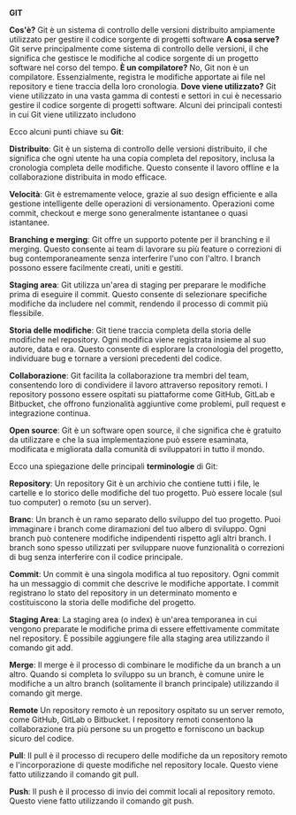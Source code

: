 **GIT**

**Cos'è?** Git è un sistema di controllo delle versioni distribuito ampiamente utilizzato per gestire il codice sorgente di progetti software
**A cosa serve?** Git serve principalmente come sistema di controllo delle versioni, il che significa che gestisce le modifiche al codice sorgente di un progetto software nel corso del tempo.
**È un compilatore?** No, Git non è un compilatore. Essenzialmente, registra le modifiche apportate ai file nel repository e tiene traccia della loro cronologia.
**Dove viene utilizzato?** Git viene utilizzato in una vasta gamma di contesti e settori in cui è necessario gestire il codice sorgente di progetti software. Alcuni dei principali contesti in cui Git viene utilizzato includono

Ecco alcuni punti chiave su **Git**:

**Distribuito**: Git è un sistema di controllo delle versioni distribuito, il che significa che ogni utente ha una copia completa del repository, inclusa la cronologia completa delle modifiche. Questo consente il lavoro offline e la collaborazione distribuita in modo efficace.

**Velocità**: Git è estremamente veloce, grazie al suo design efficiente e alla gestione intelligente delle operazioni di versionamento. Operazioni come commit, checkout e merge sono generalmente istantanee o quasi istantanee.

**Branching e merging**: Git offre un supporto potente per il branching e il merging. Questo consente ai team di lavorare su più feature o correzioni di bug contemporaneamente senza interferire l'uno con l'altro. I branch possono essere facilmente creati, uniti e gestiti.

**Staging area**: Git utilizza un'area di staging per preparare le modifiche prima di eseguire il commit. Questo consente di selezionare specifiche modifiche da includere nel commit, rendendo il processo di commit più flessibile.

**Storia delle modifiche**: Git tiene traccia completa della storia delle modifiche nel repository. Ogni modifica viene registrata insieme al suo autore, data e ora. Questo consente di esplorare la cronologia del progetto, individuare bug e tornare a versioni precedenti del codice.

**Collaborazione**: Git facilita la collaborazione tra membri del team, consentendo loro di condividere il lavoro attraverso repository remoti. I repository possono essere ospitati su piattaforme come GitHub, GitLab e Bitbucket, che offrono funzionalità aggiuntive come problemi, pull request e integrazione continua.

**Open source**: Git è un software open source, il che significa che è gratuito da utilizzare e che la sua implementazione può essere esaminata, modificata e migliorata dalla comunità di sviluppatori in tutto il mondo.

Ecco una spiegazione delle principali **terminologie** di Git:

**Repository**: Un repository Git è un archivio che contiene tutti i file, le cartelle e lo storico delle modifiche del tuo progetto. Può essere locale (sul tuo computer) o remoto (su un server).

**Branc**: Un branch è un ramo separato dello sviluppo del tuo progetto. Puoi immaginare i branch come diramazioni del tuo albero di sviluppo. Ogni branch può contenere modifiche indipendenti rispetto agli altri branch. I branch sono spesso utilizzati per sviluppare nuove funzionalità o correzioni di bug senza interferire con il codice principale.

**Commit**: Un commit è una singola modifica al tuo repository. Ogni commit ha un messaggio di commit che descrive le modifiche apportate. I commit registrano lo stato del repository in un determinato momento e costituiscono la storia delle modifiche del progetto.

**Staging Area**: La staging area (o index) è un'area temporanea in cui vengono preparate le modifiche prima di essere effettivamente commitate nel repository. È possibile aggiungere file alla staging area utilizzando il comando git add.

**Merge**: Il merge è il processo di combinare le modifiche da un branch a un altro. Quando si completa lo sviluppo su un branch, è comune unire le modifiche a un altro branch (solitamente il branch principale) utilizzando il comando git merge.

**Remote** Un repository remoto è un repository ospitato su un server remoto, come GitHub, GitLab o Bitbucket. I repository remoti consentono la collaborazione tra più persone su un progetto e forniscono un backup sicuro del codice.

**Pull**: Il pull è il processo di recupero delle modifiche da un repository remoto e l'incorporazione di queste modifiche nel repository locale. Questo viene fatto utilizzando il comando git pull.

**Push**: Il push è il processo di invio dei commit locali al repository remoto. Questo viene fatto utilizzando il comando git push.
